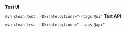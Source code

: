 **Test UI**

`mvn clean test  -Dkarate.options="--tags @ui"`
**Test API**

`mvn clean test  -Dkarate.options="--tags @api"`
